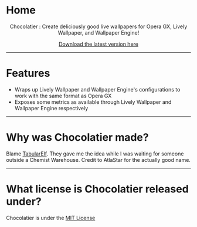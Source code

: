 # Home

<center>
<p>
    Chocolatier : Create deliciously good live wallpapers for Opera GX, Lively Wallpaper, and Wallpaper Engine!
</p>

[Download the latest version here](https://github.com/Sidorakh/chocolatier/releases/)
</center>

---



# Features

- Wraps up Lively Wallpaper and Wallpaper Engine's configurations to work with the same format as Opera GX
- Exposes some metrics as available through Lively Wallpaper and Wallpaper Engine respectively

---

# Why was Chocolatier made?

Blame [TabularElf](https://github.com/TabularElf). They gave me the idea while I was waiting for someone outside a Chemist Warehouse. Credit to AtlaStar for the actually good name. 

---

# What license is Chocolatier released under?

Chocolatier is under the [MIT License](https://github.com/Sidorakh/chocolatier/blob/master/LICENSE)